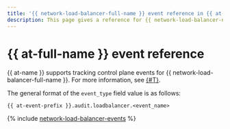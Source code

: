 ```yaml
---
title: '{{ network-load-balancer-full-name }} event reference in {{ at-full-name }}'
description: This page gives a reference for {{ network-load-balancer-name }} events tracked in {{ at-name }}.
---
```


# {{ at-full-name }} event reference

{{ at-name }} supports tracking control plane events for {{ network-load-balancer-full-name }}. For more information, see [{#T}](../audit-trails/concepts/format.md).

The general format of the `event_type` field value is as follows:

```text
{{ at-event-prefix }}.audit.loadbalancer.<event_name>
```

{% include [network-load-balancer-events](../_includes/audit-trails/events/network-load-balancer-events.md) %}